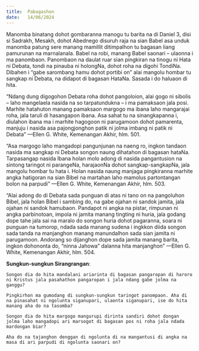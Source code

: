 ```yaml
---
title:  Pabagashon
date:   14/06/2024
---
```


Manomba binatang dohot gombaranna manogu tu barita na di Daniel 3, disi si Sadrakh, Mesakh, dohot Abednego disuruh raja na sian Babel asa unduk manomba patung sere manang mamillit ditimpalhon tu bagasan liang pamurunan na marnalanala. Babel na robi, manang Babel saonari – ulaonna i ma panombaon. Panombaon na daulat ruar sian pingkiran na tinogu ni Hata ni Debata, tondi na pinauba ni holongNa, dohot roha na digohi TondiNa. Dibahen i “gabe sarombang hamu dohot portibi on” alai mangolu hombar tu sangkap ni Debata, na didapot di bagasan HataNa. Sasada i do haluaon di hita.

“Ndang dung digogohon Debata roha dohot pangoloion, alai gogo ni sibolis – laho mangelaela nasida na so tarpatundukna – i ma pamaksaon jala posi. Marhite hatahuton manang pamaksaon margogo ma ibana laho mangarajai roha, jala taruli di hasangapon ibana. Asa sahat tu na sinangkapanna i, diulahon ibana ma i marhite hagogoon ni parugamoon dohot pamarenta, manjuju i nasida asa pajongjonghon patik ni jolma imbang ni patik ni Debata” —Ellen G. White, Kemenangan Akhir, hlm. 501.

“Asa margogo laho mangadopi pangunjunan na naeng ro, ingkon tandaon nasida ma sangkap ni Debata songon naung dihatahon di bagasan hataNa. Tarpasangap nasida Ibana holan molo adong di nasida pangantusion na sintong taringot ni parangeNa, harajaonNa dohot sangkap-sangkapNa, jala mangolu hombar tu hata i. Holan nasida naung manjaga pingkiranna marhite angka hatigoran na sian Bibel na martahan laho mamolus partontangan bolon na parpudi” —Ellen G. White, Kemenangan Akhir, hlm. 503.

“Alai adong do di Debata sada punguan di atas ni tano on na pangoluhon Bibel, jala holan Bibel i sambing do, na gabe ojahan ni sandok jamita, jala ojahan ni sandok hamubaon. Pandapot ni angka na pistar, rimpunan ni angka parbinotoan, impola ni jamita manang tingting ni huria, jala godang dope tahe jala sai na maralo do songon huria dohot pagaranna, soara ni punguan na tumorop, ndada sada manang sudena i ingkkon diida songon sada tanda na manjanghon manang manundalhon sada sian jamita ni parugamoon. Andorang so dijanghon dope sada jamita manang barita, ingkon dohononta do, “ninna Jahowa” dalanna hita manjanghon” —Ellen G. White, Kemenangan Akhir, hlm. 504.

**Sungkun-sungkun Sirangrangan**:

`Songon dia do hita mandalani ariarinta di bagasan pangaropan di haroro ni Kristus jala pasahathon pangaropan i jala ndang gabe jolma na ganggu?`

`Pingkirhon ma gumodang di sungkun-sungkun taringot panompaon. Aha di na pinasahat ni ngolunta siganupari, ulaonta siganupari, ise do hita manang aha do na tasomba?`

`Songon dia do hita margogo mangurupi dirinta sandiri dohot dongan jolma laho mangadopi ari marsogot di bagasan pos ni roha jala ndada mardongan biar?`

`Aha do na tajanghon denggan di ngolunta di na mangantusi di angka na masa di ari parpudi di ngolunta saonari on?`